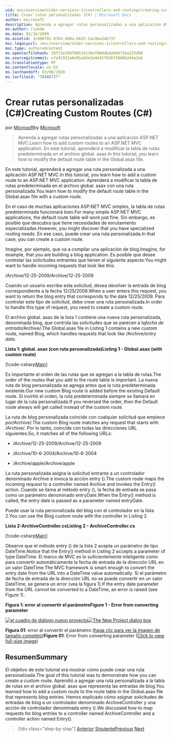 ```yaml
---
uid: mvc/overview/older-versions-1/controllers-and-routing/creating-custom-routes-cs
title: Crear rutas personalizadas (C#) | Microsoft Docs
author: microsoft
description: Aprenda a agregar rutas personalizadas a una aplicación ASP.NET MVC. En este tutorial, aprenderá a modificar la tabla de rutas predeterminada en el archivo global. asax.
ms.author: riande
ms.date: 02/16/2009
ms.assetid: 3cd08f02-8763-490a-b625-2ac96a24b73f
msc.legacyurl: /mvc/overview/older-versions-1/controllers-and-routing/creating-custom-routes-cs
msc.type: authoredcontent
ms.openlocfilehash: 58f72e390f0053d136ef00ddbda0b071ba225d98
ms.sourcegitcommit: e7e91932a6e91a63e2e46417626f39d6b244a3ab
ms.translationtype: MT
ms.contentlocale: es-ES
ms.lasthandoff: 03/06/2020
ms.locfileid: "78486727"
---
```

# <a name="creating-custom-routes-c"></a><span data-ttu-id="57633-104">Crear rutas personalizadas (C#)</span><span class="sxs-lookup"><span data-stu-id="57633-104">Creating Custom Routes (C#)</span></span>

<span data-ttu-id="57633-105">por [Microsoft](https://github.com/microsoft)</span><span class="sxs-lookup"><span data-stu-id="57633-105">by [Microsoft](https://github.com/microsoft)</span></span>

> <span data-ttu-id="57633-106">Aprenda a agregar rutas personalizadas a una aplicación ASP.NET MVC.</span><span class="sxs-lookup"><span data-stu-id="57633-106">Learn how to add custom routes to an ASP.NET MVC application.</span></span> <span data-ttu-id="57633-107">En este tutorial, aprenderá a modificar la tabla de rutas predeterminada en el archivo global. asax.</span><span class="sxs-lookup"><span data-stu-id="57633-107">In this tutorial, you learn how to modify the default route table in the Global.asax file.</span></span>

<span data-ttu-id="57633-108">En este tutorial, aprenderá a agregar una ruta personalizada a una aplicación ASP.NET MVC.</span><span class="sxs-lookup"><span data-stu-id="57633-108">In this tutorial, you learn how to add a custom route to an ASP.NET MVC application.</span></span> <span data-ttu-id="57633-109">Aprenderá a modificar la tabla de rutas predeterminada en el archivo global. asax con una ruta personalizada.</span><span class="sxs-lookup"><span data-stu-id="57633-109">You learn how to modify the default route table in the Global.asax file with a custom route.</span></span>

<span data-ttu-id="57633-110">En el caso de muchas aplicaciones ASP.NET MVC simples, la tabla de rutas predeterminada funcionará bien.</span><span class="sxs-lookup"><span data-stu-id="57633-110">For many simple ASP.NET MVC applications, the default route table will work just fine.</span></span> <span data-ttu-id="57633-111">Sin embargo, es posible que descubra que tiene necesidades de enrutamiento especializadas.</span><span class="sxs-lookup"><span data-stu-id="57633-111">However, you might discover that you have specialized routing needs.</span></span> <span data-ttu-id="57633-112">En ese caso, puede crear una ruta personalizada.</span><span class="sxs-lookup"><span data-stu-id="57633-112">In that case, you can create a custom route.</span></span>

<span data-ttu-id="57633-113">Imagine, por ejemplo, que va a compilar una aplicación de blog.</span><span class="sxs-lookup"><span data-stu-id="57633-113">Imagine, for example, that you are building a blog application.</span></span> <span data-ttu-id="57633-114">Es posible que desee controlar las solicitudes entrantes que tienen el siguiente aspecto:</span><span class="sxs-lookup"><span data-stu-id="57633-114">You might want to handle incoming requests that look like this:</span></span>

<span data-ttu-id="57633-115">/Archive/12-25-2009</span><span class="sxs-lookup"><span data-stu-id="57633-115">/Archive/12-25-2009</span></span>

<span data-ttu-id="57633-116">Cuando un usuario escribe esta solicitud, desea devolver la entrada de blog correspondiente a la fecha 12/25/2009.</span><span class="sxs-lookup"><span data-stu-id="57633-116">When a user enters this request, you want to return the blog entry that corresponds to the date 12/25/2009.</span></span> <span data-ttu-id="57633-117">Para controlar este tipo de solicitud, debe crear una ruta personalizada.</span><span class="sxs-lookup"><span data-stu-id="57633-117">In order to handle this type of request, you need to create a custom route.</span></span>

<span data-ttu-id="57633-118">El archivo global. asax de la lista 1 contiene una nueva ruta personalizada, denominada blog, que controla las solicitudes que se parecen a la*fecha de entrada*/Archive/.</span><span class="sxs-lookup"><span data-stu-id="57633-118">The Global.asax file in Listing 1 contains a new custom route, named Blog, which handles requests that look like /Archive/*entry date*.</span></span>

<span data-ttu-id="57633-119">**Lista 1: global. asax (con ruta personalizada)**</span><span class="sxs-lookup"><span data-stu-id="57633-119">**Listing 1 - Global.asax (with custom route)**</span></span>

[!code-csharp[Main](creating-custom-routes-cs/samples/sample1.cs)]

<span data-ttu-id="57633-120">Es importante el orden de las rutas que se agregan a la tabla de rutas.</span><span class="sxs-lookup"><span data-stu-id="57633-120">The order of the routes that you add to the route table is important.</span></span> <span data-ttu-id="57633-121">La nueva ruta de blog personalizada se agrega antes que la ruta predeterminada existente.</span><span class="sxs-lookup"><span data-stu-id="57633-121">Our new custom Blog route is added before the existing Default route.</span></span> <span data-ttu-id="57633-122">Si invirtió el orden, la ruta predeterminada siempre se llamará en lugar de la ruta personalizada.</span><span class="sxs-lookup"><span data-stu-id="57633-122">If you reversed the order, then the Default route always will get called instead of the custom route.</span></span>

<span data-ttu-id="57633-123">La ruta de blog personalizada coincide con cualquier solicitud que empiece por/Archive/.</span><span class="sxs-lookup"><span data-stu-id="57633-123">The custom Blog route matches any request that starts with /Archive/.</span></span> <span data-ttu-id="57633-124">Por lo tanto, coincide con todas las direcciones URL siguientes:</span><span class="sxs-lookup"><span data-stu-id="57633-124">So, it matches all of the following URLs:</span></span>

- <span data-ttu-id="57633-125">/Archive/12-25-2009</span><span class="sxs-lookup"><span data-stu-id="57633-125">/Archive/12-25-2009</span></span>

- <span data-ttu-id="57633-126">/Archive/10-6-2004</span><span class="sxs-lookup"><span data-stu-id="57633-126">/Archive/10-6-2004</span></span>

- <span data-ttu-id="57633-127">/Archive/apple</span><span class="sxs-lookup"><span data-stu-id="57633-127">/Archive/apple</span></span>

<span data-ttu-id="57633-128">La ruta personalizada asigna la solicitud entrante a un controlador denominado Archive e invoca la acción entry ().</span><span class="sxs-lookup"><span data-stu-id="57633-128">The custom route maps the incoming request to a controller named Archive and invokes the Entry() action.</span></span> <span data-ttu-id="57633-129">Cuando se llama al método entry (), la fecha de entrada se pasa como un parámetro denominado entryDate.</span><span class="sxs-lookup"><span data-stu-id="57633-129">When the Entry() method is called, the entry date is passed as a parameter named entryDate.</span></span>

<span data-ttu-id="57633-130">Puede usar la ruta personalizada del blog con el controlador en la lista 2.</span><span class="sxs-lookup"><span data-stu-id="57633-130">You can use the Blog custom route with the controller in Listing 2.</span></span>

<span data-ttu-id="57633-131">**Lista 2-ArchiveController.cs**</span><span class="sxs-lookup"><span data-stu-id="57633-131">**Listing 2 - ArchiveController.cs**</span></span>

[!code-csharp[Main](creating-custom-routes-cs/samples/sample2.cs)]

<span data-ttu-id="57633-132">Observe que el método entry () de la lista 2 acepta un parámetro de tipo DateTime.</span><span class="sxs-lookup"><span data-stu-id="57633-132">Notice that the Entry() method in Listing 2 accepts a parameter of type DateTime.</span></span> <span data-ttu-id="57633-133">El marco de MVC es lo suficientemente inteligente como para convertir automáticamente la fecha de entrada de la dirección URL en un valor DateTime.</span><span class="sxs-lookup"><span data-stu-id="57633-133">The MVC framework is smart enough to convert the entry date from the URL into a DateTime value automatically.</span></span> <span data-ttu-id="57633-134">Si el parámetro de fecha de entrada de la dirección URL no se puede convertir en un valor DateTime, se genera un error (vea la figura 1).</span><span class="sxs-lookup"><span data-stu-id="57633-134">If the entry date parameter from the URL cannot be converted to a DateTime, an error is raised (see Figure 1).</span></span>

<span data-ttu-id="57633-135">**Figura 1: error al convertir el parámetro**</span><span class="sxs-lookup"><span data-stu-id="57633-135">**Figure 1 - Error from converting parameter**</span></span>

<span data-ttu-id="57633-136">[![el cuadro de diálogo nuevo proyecto](creating-custom-routes-cs/_static/image1.jpg)](creating-custom-routes-cs/_static/image1.png)</span><span class="sxs-lookup"><span data-stu-id="57633-136">[![The New Project dialog box](creating-custom-routes-cs/_static/image1.jpg)](creating-custom-routes-cs/_static/image1.png)</span></span>

<span data-ttu-id="57633-137">**Figura 01**: error al convertir el parámetro ([haga clic para ver la imagen de tamaño completo](creating-custom-routes-cs/_static/image2.png))</span><span class="sxs-lookup"><span data-stu-id="57633-137">**Figure 01**: Error from converting parameter ([Click to view full-size image](creating-custom-routes-cs/_static/image2.png))</span></span>

## <a name="summary"></a><span data-ttu-id="57633-138">Resumen</span><span class="sxs-lookup"><span data-stu-id="57633-138">Summary</span></span>

<span data-ttu-id="57633-139">El objetivo de este tutorial era mostrar cómo puede crear una ruta personalizada.</span><span class="sxs-lookup"><span data-stu-id="57633-139">The goal of this tutorial was to demonstrate how you can create a custom route.</span></span> <span data-ttu-id="57633-140">Aprendió a agregar una ruta personalizada a la tabla de rutas en el archivo global. asax que representa las entradas de blog.</span><span class="sxs-lookup"><span data-stu-id="57633-140">You learned how to add a custom route to the route table in the Global.asax file that represents blog entries.</span></span> <span data-ttu-id="57633-141">Hemos explicado cómo asignar solicitudes de entradas de blog a un controlador denominado ArchiveController y una acción de controlador denominada entry ().</span><span class="sxs-lookup"><span data-stu-id="57633-141">We discussed how to map requests for blog entries to a controller named ArchiveController and a controller action named Entry().</span></span>

> [!div class="step-by-step"]
> <span data-ttu-id="57633-142">[Anterior](aspnet-mvc-controllers-overview-cs.md)
> [Siguiente](creating-a-route-constraint-cs.md)</span><span class="sxs-lookup"><span data-stu-id="57633-142">[Previous](aspnet-mvc-controllers-overview-cs.md)
[Next](creating-a-route-constraint-cs.md)</span></span>
